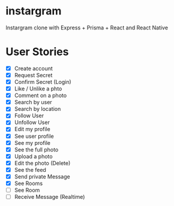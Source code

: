 # instargram

Instargram clone with Express + Prisma + React and React Native

# User Stories

- [x] Create account
- [x] Request Secret
- [x] Confirm Secret (Login)
- [x] Like / Unlike a phto
- [x] Comment on a photo
- [x] Search by user
- [x] Search by location
- [x] Follow User
- [x] Unfollow User
- [x] Edit my profile
- [x] See user profile
- [x] See my profile
- [x] See the full photo
- [x] Upload a photo
- [x] Edit the photo (Delete)
- [x] See the feed
- [x] Send private Message
- [x] See Rooms
- [ ] See Room
- [ ] Receive Message (Realtime)
